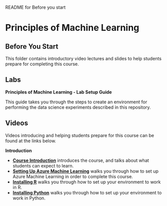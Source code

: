 README for Before you start
# Principles of Machine Learning 
## Before You Start

This folder contains introductory video lectures and slides to help students prepare for completing this course. 


## Labs

**Principles of Machine Learning - Lab Setup Guide** 

This guide takes you through the steps to create an environment for performing the data science
experiments described in this repository. 

## Videos  

Videos introducing and helping students prepare for this course can be found at the links below.

**Introduction**

- **[Course Introduction](https://youtu.be/fk1YF-7ib6U)** introduces the course, and talks about what students can expect to learn.
- **[Setting Up Azure Machine Learning](https://youtu.be/im6zWhDFL9Y)** walks you through how to set up Azure Machine Learning in order to complete this course.
- **[Installing R](https://youtu.be/ANua7PtyMcw)** walks you through how to set up your environment to work in R.
- **[Installing Python](https://youtu.be/ZxflRT5vhos)** walks you through how to set up your environment to work in Python.
